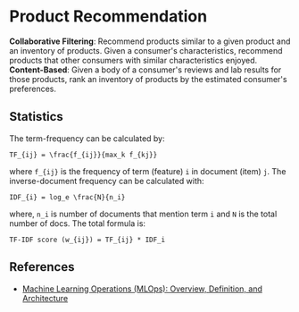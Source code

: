 # Product Recommendation

**Collaborative Filtering**: Recommend products similar to a given product and an inventory of products. Given a consumer's characteristics, recommend products that other consumers with similar characteristics enjoyed. **Content-Based**: Given a body of a consumer's reviews and lab results for those products, rank an inventory of products by the estimated consumer's preferences.


<!-- ## Collaborative Filtering -->


<!-- ## Content-Based Recommendations -->


## Statistics

The term-frequency can be calculated by:

```
TF_{ij} = \frac{f_{ij}}{max_k f_{kj}}
```

where `f_{ij}` is the frequency of term (feature) `i` in document (item) `j`.  The inverse-document frequency can be calculated with:

```
IDF_{i} = log_e \frac{N}{n_i}
```

where, `n_i` is number of documents that mention term `i` and `N` is the total number of docs. The total formula is:

```
TF-IDF score (w_{ij}) = TF_{ij} * IDF_i
```

## References

- [Machine Learning Operations (MLOps): Overview, Definition, and Architecture](https://doi.org/10.48550/arXiv.2205.02302)

